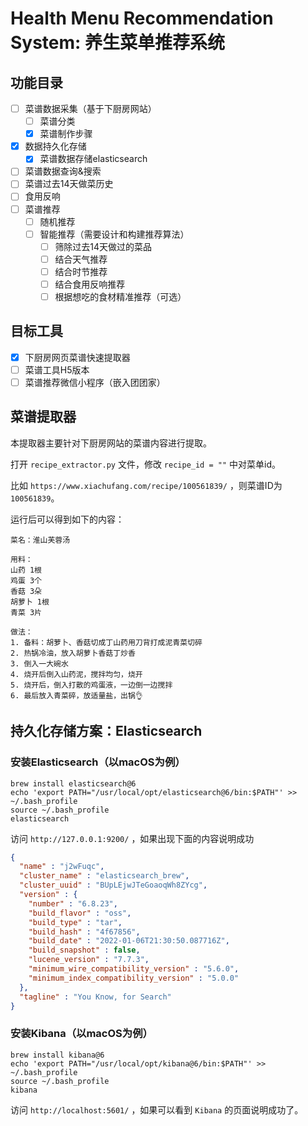 # Health Menu Recommendation System: 养生菜单推荐系统

## 功能目录

- [ ] 菜谱数据采集（基于下厨房网站）
  - [ ] 菜谱分类
  - [x] 菜谱制作步骤
- [x] 数据持久化存储
  - [x] 菜谱数据存储elasticsearch
- [ ] 菜谱数据查询&搜索
- [ ] 菜谱过去14天做菜历史
- [ ] 食用反响
- [ ] 菜谱推荐
  - [ ] 随机推荐
  - [ ] 智能推荐（需要设计和构建推荐算法）
    - [ ] 筛除过去14天做过的菜品
    - [ ] 结合天气推荐
    - [ ] 结合时节推荐
    - [ ] 结合食用反响推荐
    - [ ] 根据想吃的食材精准推荐（可选）

## 目标工具
- [x] 下厨房网页菜谱快速提取器
- [ ] 菜谱工具H5版本
- [ ] 菜谱推荐微信小程序（嵌入团团家）

## 菜谱提取器
本提取器主要针对下厨房网站的菜谱内容进行提取。

打开 `recipe_extractor.py` 文件，修改 `recipe_id = ""` 中对菜单id。

比如 `https://www.xiachufang.com/recipe/100561839/` ，则菜谱ID为 `100561839`。

运行后可以得到如下的内容：

```text
菜名：淮山芙蓉汤

用料：
山药 1根
鸡蛋 3个
香菇 3朵
胡萝卜 1根
青菜 3片

做法：
1. 备料：胡萝卜、香菇切成丁山药用刀背打成泥青菜切碎
2. 热锅冷油，放入胡萝卜香菇丁炒香
3. 倒入一大碗水
4. 烧开后倒入山药泥，搅拌均匀，烧开
5. 烧开后，倒入打散的鸡蛋液，一边倒一边搅拌
6. 最后放入青菜碎，放适量盐，出锅👌
```

## 持久化存储方案：Elasticsearch

### 安装Elasticsearch（以macOS为例）

```shell
brew install elasticsearch@6
echo 'export PATH="/usr/local/opt/elasticsearch@6/bin:$PATH"' >> ~/.bash_profile
source ~/.bash_profile
elasticsearch
```

访问 `http://127.0.0.1:9200/` ，如果出现下面的内容说明成功

```json
{
  "name" : "j2wFuqc",
  "cluster_name" : "elasticsearch_brew",
  "cluster_uuid" : "BUpLEjwJTeGoaoqWh8ZYcg",
  "version" : {
    "number" : "6.8.23",
    "build_flavor" : "oss",
    "build_type" : "tar",
    "build_hash" : "4f67856",
    "build_date" : "2022-01-06T21:30:50.087716Z",
    "build_snapshot" : false,
    "lucene_version" : "7.7.3",
    "minimum_wire_compatibility_version" : "5.6.0",
    "minimum_index_compatibility_version" : "5.0.0"
  },
  "tagline" : "You Know, for Search"
}
```

### 安装Kibana（以macOS为例）

```shell
brew install kibana@6
echo 'export PATH="/usr/local/opt/kibana@6/bin:$PATH"' >> ~/.bash_profile
source ~/.bash_profile
kibana
```

访问 `http://localhost:5601/` ，如果可以看到 `Kibana` 的页面说明成功了。
